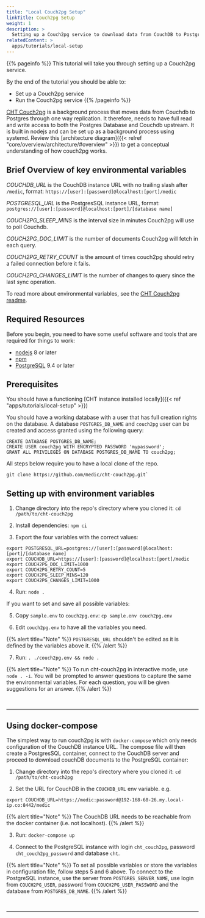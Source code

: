 ```yaml
---
title: "Local Couch2pg Setup"
linkTitle: Couch2pg Setup
weight: 1
description: >
  Setting up a Couch2pg service to download data from CouchDB to Postgres Database
relatedContent: >
  apps/tutorials/local-setup
---
```


{{% pageinfo %}}
This tutorial will take you through setting up a Couch2pg service.

By the end of the tutorial you should be able to:

- Set up a Couch2pg service
- Run the Couch2pg service
{{% /pageinfo %}}

[CHT Couch2pg](https://github.com/medic/cht-couch2pg) is a background process that moves data from Couchdb to Postgres through one way replication. It therefore, needs to have full read and write access to both the Postgres Database and Couchdb upstream.  It is built in nodejs and can be set up as a background process using systemd. Review this [architecture diagram]({{< relref "core/overview/architecture/#overview" >}}) to get a conceptual understanding of how couch2pg works.

## Brief Overview of key environmental variables

*COUCHDB_URL* is the CouchDB instance URL with no trailing slash after `/medic`, format: `https://[user]:[password]@localhost:[port]/medic`

*POSTGRESQL_URL* is the PostgresSQL instance URL, format: `postgres://[user]:[password]@localhost:[port]/[database name]`

*COUCH2PG_SLEEP_MINS* is the interval size in minutes Couch2pg will use to poll Couchdb.

*COUCH2PG_DOC_LIMIT* is the number of documents Couch2pg will fetch in each query.

*COUCH2PG_RETRY_COUNT* is the amount of times couch2pg should retry a failed connection before it fails.

*COUCH2PG_CHANGES_LIMIT* is the number of changes to query since the last sync operation.

To read more about environmental variables, see the [CHT Couch2pg readme](https://github.com/medic/cht-couch2pg#readme).

## Required Resources

Before you begin, you need to have some useful software and tools that are required for things to work:

* [nodejs](https://nodejs.org/en/) 8 or later
* [npm](https://www.npmjs.com/get-npm)
* [PostgreSQL](https://www.postgresql.org/) 9.4 or later

## Prerequisites
You should have a functioning [CHT instance installed locally]({{< ref "apps/tutorials/local-setup" >}})

You should have a working database with a user that has full creation rights on the database. A database `POSTGRES_DB_NAME` and `couch2pg` user can be created and access granted using the following query:
```
CREATE DATABASE POSTGRES_DB_NAME;
CREATE USER couch2pg WITH ENCRYPTED PASSWORD 'mypassword';
GRANT ALL PRIVILEGES ON DATABASE POSTGRES_DB_NAME TO couch2pg;
```

All steps below require you to have a local clone of the repo.
```shell
git clone https://github.com/medic/cht-couch2pg.git`
```

## Setting up with environment variables

1. Change directory into the repo's directory where you cloned it: `cd /path/to/cht-couch2pg`

2. Install dependencies: `npm ci`

3. Export the four variables with the correct values:
```shell
export POSTGRESQL_URL=postgres://[user]:[password]@localhost:[port]/[database name]
export COUCHDB_URL=https://[user]:[password]@localhost:[port]/medic
export COUCH2PG_DOC_LIMIT=1000
export COUCH2PG_RETRY_COUNT=5
export COUCH2PG_SLEEP_MINS=120
export COUCH2PG_CHANGES_LIMIT=1000
```

4. Run: `node .`

If you want to set and save all possible variables:

5. Copy `sample.env` to `couch2pg.env`: `cp sample.env couch2pg.env`

6. Edit `couch2pg.env` to have all the variables you need.

{{% alert title="Note" %}} `POSTGRESQL_URL` shouldn't be edited as it is defined by the variables above it. {{% /alert %}}

7. Run: `. ./couch2pg.env && node .`

{{% alert title="Note" %}} To run cht-couch2pg in interactive mode, use `node . -i`. You will be prompted to answer questions to capture the same the environmental variables. For each question, you will be given suggestions for an answer. {{% /alert %}}

<br clear="all">

 *****

## Using docker-compose

The simplest way to run couch2pg is with `docker-compose` which only needs configuration of the CouchDB instance URL. The compose file will then create a PostgresSQL container, connect to the CouchDB server and proceed to download couchDB documents to the PostgreSQL container:

1. Change directory into the repo's directory where you cloned it: `cd /path/to/cht-couch2pg`

2. Set the URL for CouchDB in the `COUCHDB_URL` env variable. e.g.
```shell
export COUCHDB_URL=https://medic:password@192-168-68-26.my.local-ip.co:8442/medic
```

{{% alert title="Note" %}} The CouchDB URL needs to be reachable from the docker container (i.e. not localhost). {{% /alert %}}

3. Run: `docker-compose up`

4. Connect to the PostgreSQL instance with login `cht_couch2pg`, password `cht_couch2pg_password` and database `cht`.

{{% alert title="Note" %}} To set all possible variables or store the variables in configuration file, follow steps 5 and 6 above. To connect to the PostgreSQL instance, use the server from `POSTGRES_SERVER_NAME`, use login from `COUCH2PG_USER`, password from `COUCH2PG_USER_PASSWORD` and the database from `POSTGRES_DB_NAME`. {{% /alert %}}

<br clear="all">

 *****
